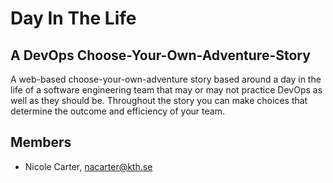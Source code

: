 # Day In The Life

## A DevOps Choose-Your-Own-Adventure-Story

A web-based choose-your-own-adventure story based around a day in the life of a software engineering team that may or may not practice DevOps as well as they should be. Throughout the story you can make choices that determine the outcome and efficiency of your team.

## Members

- Nicole Carter, nacarter@kth.se